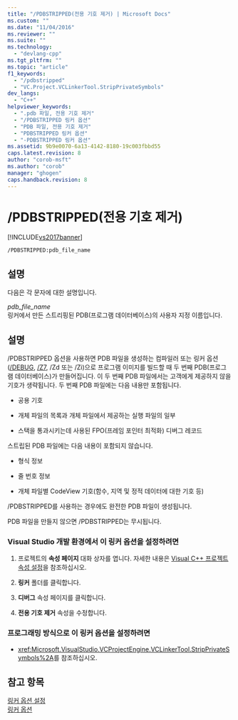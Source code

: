 ```yaml
---
title: "/PDBSTRIPPED(전용 기호 제거) | Microsoft Docs"
ms.custom: ""
ms.date: "11/04/2016"
ms.reviewer: ""
ms.suite: ""
ms.technology: 
  - "devlang-cpp"
ms.tgt_pltfrm: ""
ms.topic: "article"
f1_keywords: 
  - "/pdbstripped"
  - "VC.Project.VCLinkerTool.StripPrivateSymbols"
dev_langs: 
  - "C++"
helpviewer_keywords: 
  - ".pdb 파일, 전용 기호 제거"
  - "/PDBSTRIPPED 링커 옵션"
  - "PDB 파일, 전용 기호 제거"
  - "PDBSTRIPPED 링커 옵션"
  - "-PDBSTRIPPED 링커 옵션"
ms.assetid: 9b9e0070-6a13-4142-8180-19c003fbbd55
caps.latest.revision: 8
author: "corob-msft"
ms.author: "corob"
manager: "ghogen"
caps.handback.revision: 8
---
```

# /PDBSTRIPPED(전용 기호 제거)
[!INCLUDE[vs2017banner](../../assembler/inline/includes/vs2017banner.md)]

```  
/PDBSTRIPPED:pdb_file_name  
```  
  
## 설명  
 다음은 각 문자에 대한 설명입니다.  
  
 *pdb\_file\_name*  
 링커에서 만든 스트리핑된 PDB\(프로그램 데이터베이스\)의 사용자 지정 이름입니다.  
  
## 설명  
 \/PDBSTRIPPED 옵션을 사용하면 PDB 파일을 생성하는 컴파일러 또는 링커 옵션\([\/DEBUG](../../build/reference/debug-generate-debug-info.md), [\/Z7](../../build/reference/z7-zi-zi-debug-information-format.md), \/Zd 또는 \/Zi\)으로 프로그램 이미지를 빌드할 때 두 번째 PDB\(프로그램 데이터베이스\)가 만들어집니다.  이 두 번째 PDB 파일에서는 고객에게 제공하지 않을 기호가 생략됩니다.  두 번째 PDB 파일에는 다음 내용만 포함됩니다.  
  
-   공용 기호  
  
-   개체 파일의 목록과 개체 파일에서 제공하는 실행 파일의 일부  
  
-   스택을 통과시키는데 사용된 FPO\(프레임 포인터 최적화\) 디버그 레코드  
  
 스트립된 PDB 파일에는 다음 내용이 포함되지 않습니다.  
  
-   형식 정보  
  
-   줄 번호 정보  
  
-   개체 파일별 CodeView 기호\(함수, 지역 및 정적 데이터에 대한 기호 등\)  
  
 \/PDBSTRIPPED를 사용하는 경우에도 완전한 PDB 파일이 생성됩니다.  
  
 PDB 파일을 만들지 않으면 \/PDBSTRIPPED는 무시됩니다.  
  
### Visual Studio 개발 환경에서 이 링커 옵션을 설정하려면  
  
1.  프로젝트의 **속성 페이지** 대화 상자를 엽니다.  자세한 내용은 [Visual C\+\+ 프로젝트 속성 설정](../../ide/working-with-project-properties.md)을 참조하십시오.  
  
2.  **링커** 폴더를 클릭합니다.  
  
3.  **디버그** 속성 페이지를 클릭합니다.  
  
4.  **전용 기호 제거** 속성을 수정합니다.  
  
### 프로그래밍 방식으로 이 링커 옵션을 설정하려면  
  
-   <xref:Microsoft.VisualStudio.VCProjectEngine.VCLinkerTool.StripPrivateSymbols%2A>를 참조하십시오.  
  
## 참고 항목  
 [링커 옵션 설정](../../build/reference/setting-linker-options.md)   
 [링커 옵션](../../build/reference/linker-options.md)